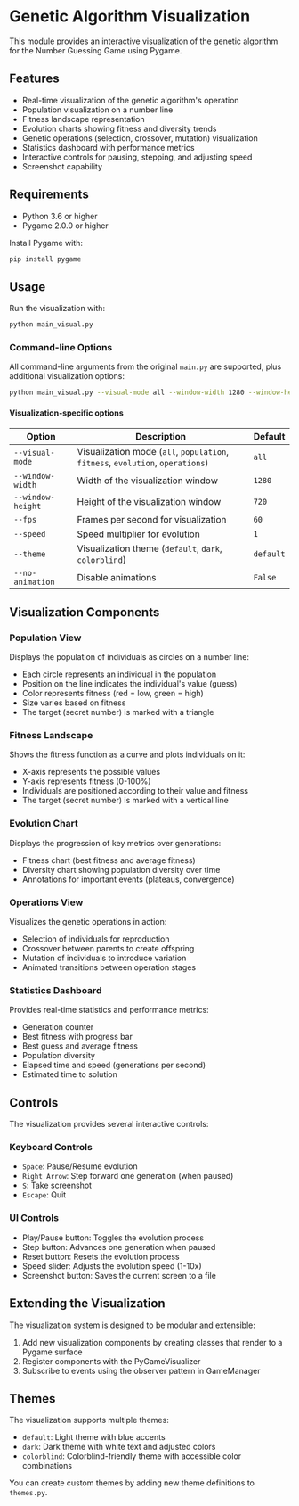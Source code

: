 # Genetic Algorithm Visualization

This module provides an interactive visualization of the genetic algorithm for the Number Guessing Game using Pygame.

## Features

- Real-time visualization of the genetic algorithm's operation
- Population visualization on a number line
- Fitness landscape representation
- Evolution charts showing fitness and diversity trends
- Genetic operations (selection, crossover, mutation) visualization
- Statistics dashboard with performance metrics
- Interactive controls for pausing, stepping, and adjusting speed
- Screenshot capability

## Requirements

- Python 3.6 or higher
- Pygame 2.0.0 or higher

Install Pygame with:

```bash
pip install pygame
```

## Usage

Run the visualization with:

```bash
python main_visual.py
```

### Command-line Options

All command-line arguments from the original `main.py` are supported, plus additional visualization options:

```bash
python main_visual.py --visual-mode all --window-width 1280 --window-height 720 --theme default
```

#### Visualization-specific options

| Option | Description | Default |
|--------|-------------|---------|
| `--visual-mode` | Visualization mode (`all`, `population`, `fitness`, `evolution`, `operations`) | `all` |
| `--window-width` | Width of the visualization window | `1280` |
| `--window-height` | Height of the visualization window | `720` |
| `--fps` | Frames per second for visualization | `60` |
| `--speed` | Speed multiplier for evolution | `1` |
| `--theme` | Visualization theme (`default`, `dark`, `colorblind`) | `default` |
| `--no-animation` | Disable animations | `False` |

## Visualization Components

### Population View

Displays the population of individuals as circles on a number line:
- Each circle represents an individual in the population
- Position on the line indicates the individual's value (guess)
- Color represents fitness (red = low, green = high)
- Size varies based on fitness
- The target (secret number) is marked with a triangle

### Fitness Landscape

Shows the fitness function as a curve and plots individuals on it:
- X-axis represents the possible values
- Y-axis represents fitness (0-100%)
- Individuals are positioned according to their value and fitness
- The target (secret number) is marked with a vertical line

### Evolution Chart

Displays the progression of key metrics over generations:
- Fitness chart (best fitness and average fitness)
- Diversity chart showing population diversity over time
- Annotations for important events (plateaus, convergence)

### Operations View

Visualizes the genetic operations in action:
- Selection of individuals for reproduction
- Crossover between parents to create offspring
- Mutation of individuals to introduce variation
- Animated transitions between operation stages

### Statistics Dashboard

Provides real-time statistics and performance metrics:
- Generation counter
- Best fitness with progress bar
- Best guess and average fitness
- Population diversity
- Elapsed time and speed (generations per second)
- Estimated time to solution

## Controls

The visualization provides several interactive controls:

### Keyboard Controls

- `Space`: Pause/Resume evolution
- `Right Arrow`: Step forward one generation (when paused)
- `S`: Take screenshot
- `Escape`: Quit

### UI Controls

- Play/Pause button: Toggles the evolution process
- Step button: Advances one generation when paused
- Reset button: Resets the evolution process
- Speed slider: Adjusts the evolution speed (1-10x)
- Screenshot button: Saves the current screen to a file

## Extending the Visualization

The visualization system is designed to be modular and extensible:

1. Add new visualization components by creating classes that render to a Pygame surface
2. Register components with the PyGameVisualizer
3. Subscribe to events using the observer pattern in GameManager

## Themes

The visualization supports multiple themes:

- `default`: Light theme with blue accents
- `dark`: Dark theme with white text and adjusted colors
- `colorblind`: Colorblind-friendly theme with accessible color combinations

You can create custom themes by adding new theme definitions to `themes.py`.